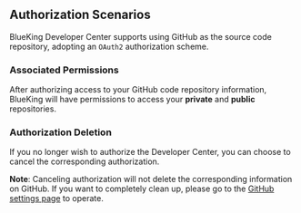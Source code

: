 ## Authorization Scenarios

BlueKing Developer Center supports using GitHub as the source code repository, adopting an `OAuth2` authorization scheme.

### Associated Permissions

After authorizing access to your GitHub code repository information, BlueKing will have permissions to access your **private** and **public** repositories.

### Authorization Deletion

If you no longer wish to authorize the Developer Center, you can choose to cancel the corresponding authorization.

**Note**: Canceling authorization will not delete the corresponding information on GitHub. If you want to completely clean up, please go to the [GitHub settings page](https://github.com/settings/applications) to operate.